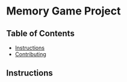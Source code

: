 # Memory Game Project

## Table of Contents

* [Instructions](#instructions)
* [Contributing](#contributing)

## Instructions


